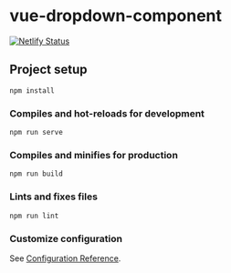 # vue-dropdown-component
[![Netlify Status](https://api.netlify.com/api/v1/badges/0be819fa-1052-48ab-a319-be195ad794c2/deploy-status)](https://app.netlify.com/sites/lucid-murdock-c77523/deploys)

## Project setup
```
npm install
```

### Compiles and hot-reloads for development
```
npm run serve
```

### Compiles and minifies for production
```
npm run build
```

### Lints and fixes files
```
npm run lint
```

### Customize configuration
See [Configuration Reference](https://cli.vuejs.org/config/).
